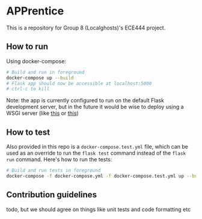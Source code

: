 # APPrentice

This is a repository for Group 8 (Localghosts)'s ECE444 project. 

## How to run

Using docker-compose:

```sh
# Build and run in foreground
docker-compose up --build
# Flask app should now be accessible at localhost:5000
# ctrl-c to kill
```

Note: the app is currently configured to run on the default Flask development server, but in the future it would be wise to deploy using a WSGI server (like [this](https://github.com/tiangolo/uwsgi-nginx-flask-docker) or [this](https://github.com/tiangolo/meinheld-gunicorn-flask-docker))

## How to test

Also provided in this repo is a `docker-compose.test.yml` file, which can be used as an override to run the `flask test` command instead of the `flask run` command. Here's how to run the tests:

```sh
# Build and run tests in foreground
docker-compose -f docker-compose.yml -f docker-compose.test.yml up --build
```

## Contribution guidelines

todo, but we should agree on things like unit tests and code formatting etc